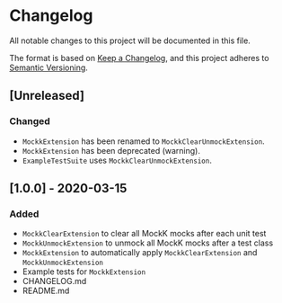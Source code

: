 # Changelog
All notable changes to this project will be documented in this file.

The format is based on [Keep a Changelog](https://keepachangelog.com/en/1.1.0/),
and this project adheres to [Semantic Versioning](https://semver.org/spec/v2.0.0.html).

## [Unreleased]

### Changed

- `MockkExtension` has been renamed to `MockkClearUnmockExtension`.
- `MockkExtension` has been deprecated (warning).
- `ExampleTestSuite` uses `MockkClearUnmockExtension`.

## [1.0.0] - 2020-03-15

### Added

- `MockkClearExtension` to clear all MockK mocks after each unit test
- `MockkUnmockExtension` to unmock all MockK mocks after a test class
- `MockkExtension` to automatically apply `MockkClearExtension` and `MockkUnmockExtension`
- Example tests for `MockkExtension`
- CHANGELOG.md
- README.md
